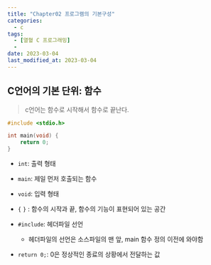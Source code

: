 ```yaml
---
title: "Chapter02 프로그램의 기본구성"
categories:
  - c
tags:
  - [열혈 C 프로그래밍]
  - 
date: 2023-03-04
last_modified_at: 2023-03-04
---
```


## C언어의 기본 단위: 함수

> c언어는 함수로 시작해서 함수로 끝난다.

```c
#include <stdio.h>

int main(void) {
    return 0;
}
```

- `int`: 출력 형태
- `main`: 제일 먼저 호출되는 함수
- `void`: 입력 형태

- `{` ``}`` : 함수의 시작과 끝, 함수의 기능이 표현되어 있는 공간

- `#include`: 헤더파일 선언
  - 헤더파일의 선언은 소스파일의 맨 앞, main 함수 정의 이전에 와야함

- `return 0;`: 0은 정상적인 종료의 상황에서 전달하는 값





